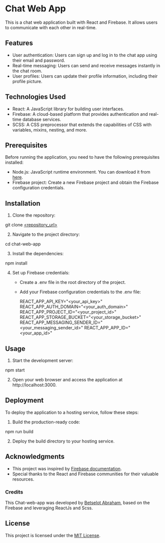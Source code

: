 # Chat Web App

This is a chat web application built with React and Firebase. It allows users to communicate with each other in real-time.

## Features

- User authentication: Users can sign up and log in to the chat app using their email and password.
- Real-time messaging: Users can send and receive messages instantly in the chat room.
- User profiles: Users can update their profile information, including their profile picture.

## Technologies Used

- React: A JavaScript library for building user interfaces.
- Firebase: A cloud-based platform that provides authentication and real-time database services.
- SCSS: A CSS preprocessor that extends the capabilities of CSS with variables, mixins, nesting, and more.

## Prerequisites

Before running the application, you need to have the following prerequisites installed:

- Node.js: JavaScript runtime environment. You can download it from [here](https://nodejs.org).
- Firebase project: Create a new Firebase project and obtain the Firebase configuration credentials.

## Installation

1. Clone the repository:

git clone [<repository_url>](https://github.com/whiHak/Chat-web-app.git)


2. Navigate to the project directory:

cd chat-web-app


3. Install the dependencies:

npm install


4. Set up Firebase credentials:

   - Create a .env file in the root directory of the project.
   - Add your Firebase configuration credentials to the .env file:

     
     REACT_APP_API_KEY="<your_api_key>"
     REACT_APP_AUTH_DOMAIN="<your_auth_domain>"
     REACT_APP_PROJECT_ID="<your_project_id>"
     REACT_APP_STORAGE_BUCKET="<your_storage_bucket>"
     REACT_APP_MESSAGING_SENDER_ID="<your_messaging_sender_id>"
     REACT_APP_APP_ID="<your_app_id>"
     

## Usage

1. Start the development server:

npm start


2. Open your web browser and access the application at http://localhost:3000.

## Deployment

To deploy the application to a hosting service, follow these steps:

1. Build the production-ready code:

npm run build


2. Deploy the build directory to your hosting service.

## Acknowledgments

- This project was inspired by [Firebase documentation](https://firebase.google.com/docs).
- Special thanks to the React and Firebase communities for their valuable resources.

### Credits

This Chat-web-app was developed by [Betselot Abraham](https://www.linkedin.com/in/betselot-abraham-184753285), based on the Firebase and leveraging ReactJs and Scss.


## License

This project is licensed under the [MIT License](https://opensource.org/licenses/MIT).

